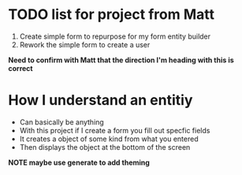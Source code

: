 # TODO list for project from Matt


1. Create simple form to repurpose for my form entity builder
2. Rework the simple form to create a user

**Need to confirm with Matt that the direction I'm heading with this is correct**

# How I understand an entitiy

- Can basically be anything
- With this project if I create a form you fill out specfic fields
- It creates a object of some kind from what you entered
- Then displays the object at the bottom of the screen

**NOTE maybe use generate to add theming**